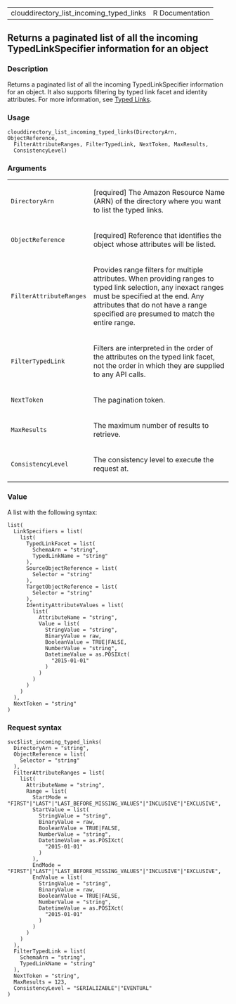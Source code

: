 <table style="width: 100%;">
<tbody>
<tr class="odd">
<td>clouddirectory_list_incoming_typed_links</td>
<td style="text-align: right;">R Documentation</td>
</tr>
</tbody>
</table>

## Returns a paginated list of all the incoming TypedLinkSpecifier information for an object

### Description

Returns a paginated list of all the incoming TypedLinkSpecifier
information for an object. It also supports filtering by typed link
facet and identity attributes. For more information, see [Typed
Links](https://docs.aws.amazon.com/clouddirectory/latest/developerguide/directory_objects_links.html#directory_objects_links_typedlink).

### Usage

    clouddirectory_list_incoming_typed_links(DirectoryArn, ObjectReference,
      FilterAttributeRanges, FilterTypedLink, NextToken, MaxResults,
      ConsistencyLevel)

### Arguments

<table>
<colgroup>
<col style="width: 35%" />
<col style="width: 65%" />
</colgroup>
<tbody>
<tr class="odd">
<td><code
id="clouddirectory_list_incoming_typed_links_:_DirectoryArn">DirectoryArn</code></td>
<td><p>[required] The Amazon Resource Name (ARN) of the directory where
you want to list the typed links.</p></td>
</tr>
<tr class="even">
<td><code
id="clouddirectory_list_incoming_typed_links_:_ObjectReference">ObjectReference</code></td>
<td><p>[required] Reference that identifies the object whose attributes
will be listed.</p></td>
</tr>
<tr class="odd">
<td><code
id="clouddirectory_list_incoming_typed_links_:_FilterAttributeRanges">FilterAttributeRanges</code></td>
<td><p>Provides range filters for multiple attributes. When providing
ranges to typed link selection, any inexact ranges must be specified at
the end. Any attributes that do not have a range specified are presumed
to match the entire range.</p></td>
</tr>
<tr class="even">
<td><code
id="clouddirectory_list_incoming_typed_links_:_FilterTypedLink">FilterTypedLink</code></td>
<td><p>Filters are interpreted in the order of the attributes on the
typed link facet, not the order in which they are supplied to any API
calls.</p></td>
</tr>
<tr class="odd">
<td><code
id="clouddirectory_list_incoming_typed_links_:_NextToken">NextToken</code></td>
<td><p>The pagination token.</p></td>
</tr>
<tr class="even">
<td><code
id="clouddirectory_list_incoming_typed_links_:_MaxResults">MaxResults</code></td>
<td><p>The maximum number of results to retrieve.</p></td>
</tr>
<tr class="odd">
<td><code
id="clouddirectory_list_incoming_typed_links_:_ConsistencyLevel">ConsistencyLevel</code></td>
<td><p>The consistency level to execute the request at.</p></td>
</tr>
</tbody>
</table>

### Value

A list with the following syntax:

    list(
      LinkSpecifiers = list(
        list(
          TypedLinkFacet = list(
            SchemaArn = "string",
            TypedLinkName = "string"
          ),
          SourceObjectReference = list(
            Selector = "string"
          ),
          TargetObjectReference = list(
            Selector = "string"
          ),
          IdentityAttributeValues = list(
            list(
              AttributeName = "string",
              Value = list(
                StringValue = "string",
                BinaryValue = raw,
                BooleanValue = TRUE|FALSE,
                NumberValue = "string",
                DatetimeValue = as.POSIXct(
                  "2015-01-01"
                )
              )
            )
          )
        )
      ),
      NextToken = "string"
    )

### Request syntax

    svc$list_incoming_typed_links(
      DirectoryArn = "string",
      ObjectReference = list(
        Selector = "string"
      ),
      FilterAttributeRanges = list(
        list(
          AttributeName = "string",
          Range = list(
            StartMode = "FIRST"|"LAST"|"LAST_BEFORE_MISSING_VALUES"|"INCLUSIVE"|"EXCLUSIVE",
            StartValue = list(
              StringValue = "string",
              BinaryValue = raw,
              BooleanValue = TRUE|FALSE,
              NumberValue = "string",
              DatetimeValue = as.POSIXct(
                "2015-01-01"
              )
            ),
            EndMode = "FIRST"|"LAST"|"LAST_BEFORE_MISSING_VALUES"|"INCLUSIVE"|"EXCLUSIVE",
            EndValue = list(
              StringValue = "string",
              BinaryValue = raw,
              BooleanValue = TRUE|FALSE,
              NumberValue = "string",
              DatetimeValue = as.POSIXct(
                "2015-01-01"
              )
            )
          )
        )
      ),
      FilterTypedLink = list(
        SchemaArn = "string",
        TypedLinkName = "string"
      ),
      NextToken = "string",
      MaxResults = 123,
      ConsistencyLevel = "SERIALIZABLE"|"EVENTUAL"
    )
